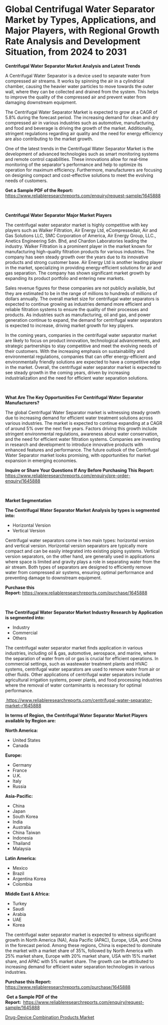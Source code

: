 <p><h1>Global Centrifugal Water Separator Market by Types, Applications, and Major Players, with Regional Growth Rate Analysis and Development Situation, from 2024 to 2031</h1></p><p><strong>Centrifugal Water Separator Market Analysis and Latest Trends</strong></p>
<p><p>A Centrifugal Water Separator is a device used to separate water from compressed air streams. It works by spinning the air in a cylindrical chamber, causing the heavier water particles to move towards the outer wall, where they can be collected and drained from the system. This helps to improve the quality of the compressed air and prevent water from damaging downstream equipment.</p><p>The Centrifugal Water Separator Market is expected to grow at a CAGR of 5.8% during the forecast period. The increasing demand for clean and dry compressed air in various industries such as automotive, manufacturing, and food and beverage is driving the growth of the market. Additionally, stringent regulations regarding air quality and the need for energy efficiency are also contributing to the market growth.</p><p>One of the latest trends in the Centrifugal Water Separator Market is the development of advanced technologies such as smart monitoring systems and remote control capabilities. These innovations allow for real-time monitoring of the separator's performance and help to optimize its operation for maximum efficiency. Furthermore, manufacturers are focusing on designing compact and cost-effective solutions to meet the evolving needs of customers.</p></p>
<p><strong>Get a Sample PDF of the Report:&nbsp;</strong> <a href="https://www.reliableresearchreports.com/enquiry/request-sample/1645888">https://www.reliableresearchreports.com/enquiry/request-sample/1645888</a></p>
<p>&nbsp;</p>
<p><strong>Centrifugal Water Separator Major Market Players</strong></p>
<p><p>The centrifugal water separator market is highly competitive with key players such as Walker Filtration, Air Energy Ltd, eCompressedair, Air and Gas Solutions LLC, SMC Corporation of America, Air Energy Group, LLC., Anetics Engineering Sdn. Bhd, and Chardon Laboratories leading the industry. Walker Filtration is a prominent player in the market known for manufacturing high-quality filtration products for various industries. The company has seen steady growth over the years due to its innovative products and strong customer base. Air Energy Ltd is another leading player in the market, specializing in providing energy-efficient solutions for air and gas separation. The company has shown significant market growth by expanding its product portfolio and entering new markets.</p><p>Sales revenue figures for these companies are not publicly available, but they are estimated to be in the range of millions to hundreds of millions of dollars annually. The overall market size for centrifugal water separators is expected to continue growing as industries demand more efficient and reliable filtration systems to ensure the quality of their processes and products. As industries such as manufacturing, oil and gas, and power generation continue to expand, the demand for centrifugal water separators is expected to increase, driving market growth for key players.</p><p>In the coming years, companies in the centrifugal water separator market are likely to focus on product innovation, technological advancements, and strategic partnerships to stay competitive and meet the evolving needs of their customers. With the increasing emphasis on sustainability and environmental regulations, companies that can offer energy-efficient and environmentally friendly solutions are expected to have a competitive edge in the market. Overall, the centrifugal water separator market is expected to see steady growth in the coming years, driven by increasing industrialization and the need for efficient water separation solutions.</p></p>
<p>&nbsp;</p>
<p><strong>What Are The Key Opportunities For Centrifugal Water Separator Manufacturers?</strong></p>
<p><p>The global Centrifugal Water Separator market is witnessing steady growth due to increasing demand for efficient water treatment solutions across various industries. The market is expected to continue expanding at a CAGR of around 5% over the next five years. Factors driving this growth include stringent environmental regulations, awareness about water conservation, and the need for efficient water filtration systems. Companies are investing in research and development to introduce innovative products with enhanced features and performance. The future outlook of the Centrifugal Water Separator market looks promising, with opportunities for market expansion in emerging economies.</p></p>
<p><strong>Inquire or Share Your Questions If Any Before Purchasing This Report:</strong> <a href="https://www.reliableresearchreports.com/enquiry/pre-order-enquiry/1645888">https://www.reliableresearchreports.com/enquiry/pre-order-enquiry/1645888</a></p>
<p>&nbsp;</p>
<p><strong>Market Segmentation</strong></p>
<p><strong>The Centrifugal Water Separator Market Analysis by types is segmented into:</strong></p>
<p><ul><li>Horizontal Version</li><li>Vertical Version</li></ul></p>
<p><p>Centrifugal water separators come in two main types: horizontal version and vertical version. Horizontal version separators are typically more compact and can be easily integrated into existing piping systems. Vertical version separators, on the other hand, are generally used in applications where space is limited and gravity plays a role in separating water from the air stream. Both types of separators are designed to efficiently remove water from compressed air systems, ensuring optimal performance and preventing damage to downstream equipment.</p></p>
<p><strong>Purchase this Report:&nbsp;</strong><a href="https://www.reliableresearchreports.com/purchase/1645888">https://www.reliableresearchreports.com/purchase/1645888</a></p>
<p>&nbsp;</p>
<p><strong>The Centrifugal Water Separator Market Industry Research by Application is segmented into:</strong></p>
<p><ul><li>Industry</li><li>Commercial</li><li>Others</li></ul></p>
<p><p>The centrifugal water separator market finds application in various industries, including oil & gas, automotive, aerospace, and marine, where the separation of water from oil or gas is crucial for efficient operations. In commercial settings, such as wastewater treatment plants and HVAC systems, centrifugal water separators are used to remove water from air or other fluids. Other applications of centrifugal water separators include agricultural irrigation systems, power plants, and food processing industries where the removal of water contaminants is necessary for optimal performance.</p></p>
<p><a href="https://www.reliableresearchreports.com/centrifugal-water-separator-market-r1645888">&nbsp;https://www.reliableresearchreports.com/centrifugal-water-separator-market-r1645888</a></p>
<p><strong>In terms of Region, the Centrifugal Water Separator Market Players available by Region are:</strong></p>
<p>
    <p> <strong> North America: </strong>
        <ul>
            <li>United States</li>
            <li>Canada</li>
        </ul>
        </p> 
    <p> <strong> Europe: </strong>
        <ul>
            <li>Germany</li>
            <li>France</li>
            <li>U.K.</li>
            <li>Italy</li>
            <li>Russia</li>
        </ul>
        </p> 
    <p> <strong> Asia-Pacific: </strong>
        <ul>
            <li>China</li>
            <li>Japan</li>
            <li>South Korea</li>
            <li>India</li>
            <li>Australia</li>
            <li>China Taiwan</li>
            <li>Indonesia</li>
            <li>Thailand</li>
            <li>Malaysia</li>
        </ul>
        </p> 
    <p> <strong> Latin America: </strong>
        <ul>
            <li>Mexico</li>
            <li>Brazil</li>
            <li>Argentina Korea</li>
            <li>Colombia</li>
        </ul>
        </p> 
    <p> <strong> Middle East & Africa: </strong>
        <ul>
            <li>Turkey</li>
            <li>Saudi</li>
            <li>Arabia</li>
            <li>UAE</li>
            <li>Korea</li>
        </ul>
    </p>
    </p>
<p><p>The centrifugal water separator market is expected to witness significant growth in North America (NA), Asia Pacific (APAC), Europe, USA, and China in the forecast period. Among these regions, China is expected to dominate the market with a market share of 35%, followed by North America with 25% market share, Europe with 20% market share, USA with 15% market share, and APAC with 5% market share. The growth can be attributed to increasing demand for efficient water separation technologies in various industries.</p></p>
<p><strong>Purchase this Report: </strong><a href="https://www.reliableresearchreports.com/purchase/1645888">https://www.reliableresearchreports.com/purchase/1645888</a></p>
<p>&nbsp;<strong>Get a Sample PDF of the Report:&nbsp;&nbsp;</strong><a href="https://www.reliableresearchreports.com/enquiry/request-sample/1645888">https://www.reliableresearchreports.com/enquiry/request-sample/1645888</a></p>
<p><strong></strong></p>
<p><p><a href="https://cautious-neon-760.notion.site/Drug-Device-Combination-Products-Market-Report-Reveals-the-Latest-Trends-And-Growth-Opportunities-of-9cc9977f204444de85a976200b5ff297">Drug-Device Combination Products Market</a></p></p>